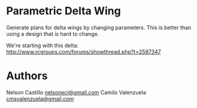 # Parametric Delta Wing

Generate plans for delta wings by changing parameters.
This is better than using a design that is hard to change.

We're starting with this delta: http://www.rcgroups.com/forums/showthread.php?t=2587347

# Authors

Nelson Castillo <nelsoneci@gmail.com>
Camilo Valenzuela <cmsvalenzuela@gmail.com>
